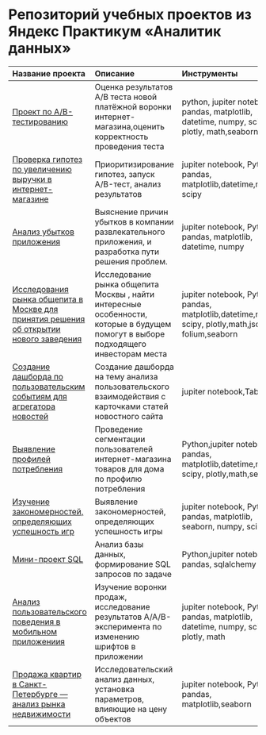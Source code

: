 # Репозиторий учебных проектов из Яндекс Практикум «Аналитик данных»

| Название проекта | Описание | Инструменты | 
| :---------------------- | :---------------------- | :---------------------- |
| [Проект по А/B-тестированию](https://github.com/varvaramambetova/portfolio/tree/main/AB-test%201)| Оценка результатов А/В теста новой платёжной воронки интернет-магазина,оценить корректность проведения теста| python, jupiter notebook pandas, matplotlib, datetime, numpy, scipy, plotly, math,seaborn|
| [Проверка гипотез по увеличению выручки в интернет-магазине](https://github.com/varvaramambetova/portfolio/tree/main/AB-test)| Приоритизирование гипотез, запуск A/B-тест, анализ результатов| jupiter notebook, Python, pandas, matplotlib,datetime,numpy, scipy|
| [Анализ убытков приложения](https://github.com/varvaramambetova/portfolio/tree/main/application)| Выяснение причин убытков в компании развлекательного приложения, и разработка пути решения проблем.| jupiter notebook, Python, pandas, matplotlib, datetime, numpy|
| [Исследования рынка общепита в Москве для принятия решения об открытии нового заведения](https://github.com/varvaramambetova/portfolio/tree/main/business)| Исследование рынка общепита Москвы , найти интересные особенности, которые в будущем помогут в выборе подходящего инвесторам места|jupiter notebook, Python, pandas, matplotlib,datetime,numpy, scipy, plotly,math,json, folium,seaborn|
| [Создание дашборда по пользовательским событиям для агрегатора новостей](https://github.com/varvaramambetova/portfolio/tree/main/dashboard)|Создание дашборда на тему анализа пользовательского взаимодействия с карточками статей новостного сайта|jupiter notebook,Tableau|
| [Выявление профилей потребления](https://github.com/varvaramambetova/portfolio/tree/main/e-com)|Проведение сегментации пользователей интернет-магазина товаров для дома по профилю потребления|Python,jupiter notebook pandas, matplotlib,datetime,numpy, scipy, plotly,math,seaborn|
| [Изучение закономерностей, определяющих успешность игр](https://github.com/varvaramambetova/portfolio_yandex_practicum/blob/main/%D0%98%D0%B7%D1%83%D1%87%D0%B5%D0%BD%D0%B8%D0%B5%20%D0%B7%D0%B0%D0%BA%D0%BE%D0%BD%D0%BE%D0%BC%D0%B5%D1%80%D0%BD%D0%BE%D1%81%D1%82%D0%B5%D0%B9%2C%20%D0%BE%D0%BF%D1%80%D0%B5%D0%B4%D0%B5%D0%BB%D1%8F%D1%8E%D1%89%D0%B8%D1%85%20%D1%83%D1%81%D0%BF%D0%B5%D1%88%D0%BD%D0%BE%D1%81%D1%82%D1%8C%20%D0%B8%D0%B3%D1%80/2.%20%D0%98%D0%B7%D1%83%D1%87%D0%B5%D0%BD%D0%B8%D0%B5%20%D0%B7%D0%B0%D0%BA%D0%BE%D0%BD%D0%BE%D0%BC%D0%B5%D1%80%D0%BD%D0%BE%D1%81%D1%82%D0%B5%D0%B9%2C%20%D0%BE%D0%BF%D1%80%D0%B5%D0%B4%D0%B5%D0%BB%D1%8F%D1%8E%D1%89%D0%B8%D1%85%20%D1%83%D1%81%D0%BF%D0%B5%D1%88%D0%BD%D0%BE%D1%81%D1%82%D1%8C%20%D0%B8%D0%B3%D1%80.ipynb)|Выявление закономерностей, определяющих успешность игры|jupiter notebook, Python, pandas, matplotlib, seaborn, numpy, scipy|
| [Мини-проект SQL](https://github.com/varvaramambetova/portfolio_yandex_practicum/tree/main/%D0%9C%D0%B8%D0%BD%D0%B8-%D0%BF%D1%80%D0%BE%D0%B5%D0%BA%D1%82%20SQL)|Анализ базы данных, формирование SQL запросов по задаче|Python,jupiter notebook pandas, sqlalchemy|
| [Анализ пользовательского поведения в мобильном приложениия](https://github.com/varvaramambetova/portfolio/tree/main/mobile)|Изучение воронки продаж, исследование результатов A/A/B-эксперимента по изменению шрифтов в приложении|jupiter notebook, Python, pandas, matplotlib, datetime, numpy, scipy, plotly, math|
| [Продажа квартир в Санкт-Петербурге — анализ рынка недвижимости](https://github.com/varvaramambetova/portfolio/tree/main/mini-SQL)|Исследовательский анализ данных, установка параметров, влияющие на цену объектов|jupiter notebook, Python, pandas, matplotlib,seaborn|
